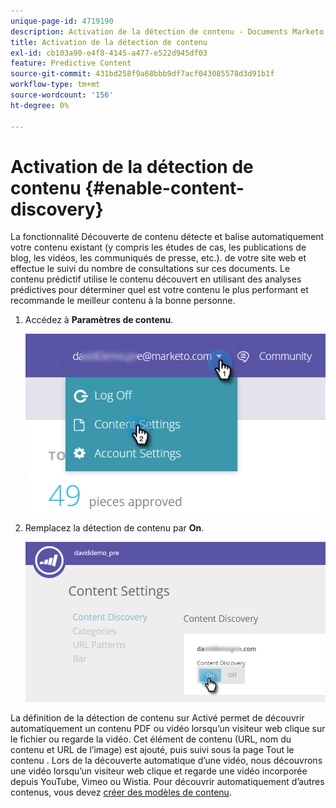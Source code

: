 ```yaml
---
unique-page-id: 4719190
description: Activation de la détection de contenu - Documents Marketo - Documentation du produit
title: Activation de la détection de contenu
exl-id: cb103a90-e4f8-4145-a477-e522d945df03
feature: Predictive Content
source-git-commit: 431bd258f9a68bbb9df7acf043085578d3d91b1f
workflow-type: tm+mt
source-wordcount: '156'
ht-degree: 0%

---
```


# Activation de la détection de contenu {#enable-content-discovery}

La fonctionnalité Découverte de contenu détecte et balise automatiquement votre contenu existant (y compris les études de cas, les publications de blog, les vidéos, les communiqués de presse, etc.). de votre site web et effectue le suivi du nombre de consultations sur ces documents.  Le contenu prédictif utilise le contenu découvert en utilisant des analyses prédictives pour déterminer quel est votre contenu le plus performant et recommande le meilleur contenu à la bonne personne.

1. Accédez à **Paramètres de contenu**.

   ![](assets/settings-dropdown-hand.png)

1. Remplacez la détection de contenu par **On**.

   ![](assets/content-discovery-on-hand.png)

La définition de la détection de contenu sur Activé permet de découvrir automatiquement un contenu PDF ou vidéo lorsqu’un visiteur web clique sur le fichier ou regarde la vidéo. Cet élément de contenu (URL, nom du contenu et URL de l’image) est ajouté, puis suivi sous la page Tout le contenu . Lors de la découverte automatique d’une vidéo, nous découvrons une vidéo lorsqu’un visiteur web clique et regarde une vidéo incorporée depuis YouTube, Vimeo ou Wistia. Pour découvrir automatiquement d’autres contenus, vous devez [créer des modèles de contenu](/help/marketo/product-docs/predictive-content/getting-started/create-content-patterns.md).
